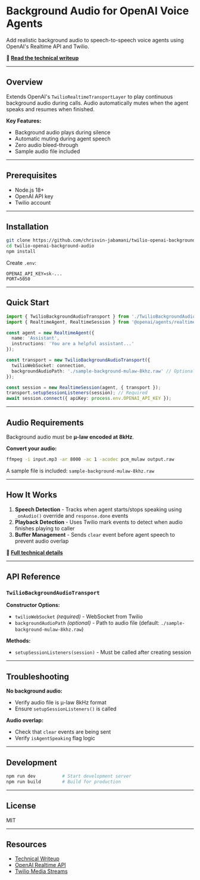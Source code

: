 # Background Audio for OpenAI Voice Agents

Add realistic background audio to speech-to-speech voice agents using OpenAI's Realtime API and Twilio.

**📖 [Read the technical writeup](https://chrisvin.substack.com/p/background-audio-for-speech-to-speech)**

---

## Overview

Extends OpenAI's `TwilioRealtimeTransportLayer` to play continuous background audio during calls. Audio automatically mutes when the agent speaks and resumes when finished.

**Key Features:**
- Background audio plays during silence
- Automatic muting during agent speech
- Zero audio bleed-through
- Sample audio file included

---

## Prerequisites

- Node.js 18+
- OpenAI API key
- Twilio account

---

## Installation
```bash
git clone https://github.com/chrisvin-jabamani/twilio-openai-background-audio.git
cd twilio-openai-background-audio
npm install
```

Create `.env`:
```env
OPENAI_API_KEY=sk-...
PORT=5050
```

---

## Quick Start
```typescript
import { TwilioBackgroundAudioTransport } from './TwilioBackgroundAudioTransport';
import { RealtimeAgent, RealtimeSession } from '@openai/agents/realtime';

const agent = new RealtimeAgent({ 
  name: 'Assistant', 
  instructions: 'You are a helpful assistant...' 
});

const transport = new TwilioBackgroundAudioTransport({
  twilioWebSocket: connection,
  backgroundAudioPath: './sample-background-mulaw-8khz.raw' // Optional
});

const session = new RealtimeSession(agent, { transport });
transport.setupSessionListeners(session); // Required
await session.connect({ apiKey: process.env.OPENAI_API_KEY });
```

---

## Audio Requirements

Background audio must be **μ-law encoded at 8kHz**.

**Convert your audio:**
```bash
ffmpeg -i input.mp3 -ar 8000 -ac 1 -acodec pcm_mulaw output.raw
```

A sample file is included: `sample-background-mulaw-8khz.raw`

---

## How It Works

1. **Speech Detection** - Tracks when agent starts/stops speaking using `_onAudio()` override and `response.done` events
2. **Playback Detection** - Uses Twilio mark events to detect when audio finishes playing to caller
3. **Buffer Management** - Sends `clear` event before agent speech to prevent audio overlap

**📖 [Full technical details](https://chrisvin.substack.com/p/background-audio-for-speech-to-speech)**

---

## API Reference

### `TwilioBackgroundAudioTransport`

**Constructor Options:**
- `twilioWebSocket` *(required)* - WebSocket from Twilio
- `backgroundAudioPath` *(optional)* - Path to audio file (default: `./sample-background-mulaw-8khz.raw`)

**Methods:**
- `setupSessionListeners(session)` - Must be called after creating session

---

## Troubleshooting

**No background audio:**
- Verify audio file is μ-law 8kHz format
- Ensure `setupSessionListeners()` is called

**Audio overlap:**
- Check that `clear` events are being sent
- Verify `isAgentSpeaking` flag logic

---

## Development
```bash
npm run dev          # Start development server
npm run build        # Build for production
```

---

## License

MIT

---

## Resources

- [Technical Writeup](https://chrisvin.substack.com/p/background-audio-for-speech-to-speech)
- [OpenAI Realtime API](https://platform.openai.com/docs/guides/realtime)
- [Twilio Media Streams](https://www.twilio.com/docs/voice/twiml/stream)
